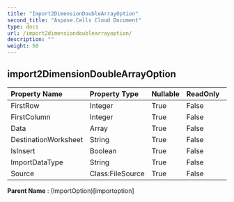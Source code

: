 ```yaml
---
title: "Import2DimensionDoubleArrayOption"
second_title: "Aspose.Cells Cloud Document"
type: docs
url: /import2dimensiondoublearrayoption/
description: ""
weight: 50
---
```


## **import2DimensionDoubleArrayOption**

 

| Property Name | Property Type | Nullable |  ReadOnly | DefaultValue | Description | 
| :- | :- | :- |:- |  :- | :- |
| FirstRow | Integer | True |  False |  |  |  
| FirstColumn | Integer | True |  False |  |  |  
| Data | Array<Floating> | True |  False |  |  |  
| DestinationWorksheet | String | True |  False |  |  |  
| IsInsert | Boolean | True |  False |  |  |  
| ImportDataType | String | True |  False |  |  |  
| Source | Class:FileSource | True |  False |  |  |  

**Parent Name** : (ImportOption)[importoption]

